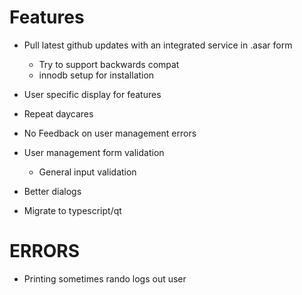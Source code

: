 # Features  
- Pull latest github updates with an integrated service in .asar form  
    - Try to support backwards compat  
    - innodb setup for installation  

- User specific display for features  
- Repeat daycares  

- No Feedback on user management errors  
- User management form validation  
    - General input validation  
- Better dialogs  

- Migrate to typescript/qt  

# ERRORS  
- Printing sometimes rando logs out user  
